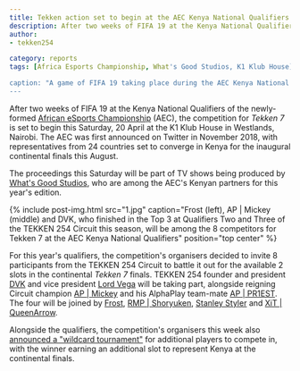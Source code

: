 ```yaml
---
title: Tekken action set to begin at the AEC Kenya National Qualifiers
description: After two weeks of FIFA 19 at the Kenya National Qualifiers of the newly-formed African eSports Championship (AEC), the competition for Tekken 7 is set to begin this Saturday, 20 April at the K1 Klub House in Westlands, Nairobi.
author:
- tekken254

category: reports
tags: [Africa Esports Championship, What's Good Studios, K1 Klub House]

caption: "A game of FIFA 19 taking place during the AEC Kenya National Qualifiers at K1 Klub House in Westlands, Nairobi.<br />(Photo: Africa eSports Championship Kenya)"
---
```

<p>After two weeks of FIFA 19 at the Kenya National Qualifiers of the newly-formed <a href="https://twitter.com/esportsafreeca" target="_blank">African eSports Championship</a> (AEC), the competition for <em>Tekken 7</em> is set to begin this Saturday, 20 April at the K1 Klub House in Westlands, Nairobi. The AEC was first announced on Twitter in November 2018, with representatives from 24 countries set to converge in Kenya for the inaugural continental finals this August.</p>

<p>The proceedings this Saturday will be part of TV shows being produced by <a href="https://whatsgoodstudios.com/" target="_blank">What's Good Studios</a>, who are among the AEC's Kenyan partners for this year's edition.</p>

{% include post-img.html src="1.jpg" caption="Frost (left), AP | Mickey (middle) and DVK, who finished in the Top 3 at Qualifiers Two and Three of the TEKKEN 254 Circuit this season, will be among the 8 competitors for Tekken 7 at the AEC Kenya National Qualifiers" position="top center" %}

<p>For this year's qualifiers, the competition's organisers decided to invite 8 participants from the TEKKEN 254 Circuit to battle it out for the available 2 slots in the continental <em>Tekken 7</em> finals. TEKKEN 254 founder and president <a href="/circuit/tekken/profile.html?id=4092983" target="_blank">DVK</a> and vice president <a href="/circuit/tekken/profile.html?id=7167649" target="_blank">Lord Vega</a> will be taking part, alongside reigning Circuit champion <a href="/circuit/tekken/profile.html?id=2907096" target="_blank">AP | Mickey</a> and his AlphaPlay team-mate <a href="/circuit/tekken/profile.html?id=8665351" target="_blank">AP | PR1EST</a>. The four will be joined by <a href="/circuit/tekken/profile.html?id=4644523" target="_blank">Frost</a>, <a href="/circuit/tekken/profile.html?id=1677506" target="_blank">RMP | Shoryuken</a>, <a href="/circuit/tekken/profile.html?id=1998890" target="_blank">Stanley Styler</a> and <a href="/circuit/tekken/profile.html?id=4455946" target="_blank">XiT | QueenArrow</a>.</p>

<p>Alongside the qualifiers, the competition's organisers this week also <a href="https://www.instagram.com/p/BwT4UxhB7F-/" target="_blank">announced a "wildcard tournament"</a> for additional players to compete in, with the winner earning an additional slot to represent Kenya at the continental finals.</p>